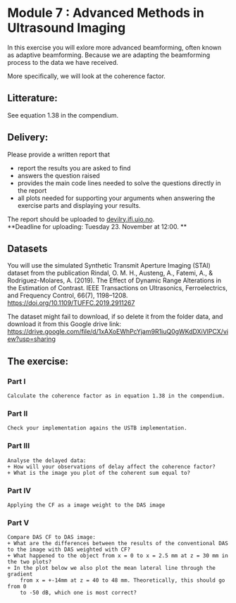 # Module 7 : Advanced Methods in Ultrasound Imaging

In this exercise you will exlore more advanced beamforming, often known
as adaptive beamforming. Because we are adapting the beamforming process
to the data we have received.

More specifically, we will look at the coherence factor.

## Litterature:
See equation 1.38 in the compendium.

## Delivery: 
Please provide a written report that

- report the results you are asked to find
- answers the question raised
- provides the main code lines needed to solve the questions directly in the report
- all plots needed for supporting your arguments when answering the exercise parts and displaying your results.

The report should be uploaded to [devilry.ifi.uio.no](devilry.ifi.uio.no).  
**Deadline for uploading: Tuesday 23. November at 12:00. **

## Datasets
You will use the simulated Synthetic Transmit Aperture Imaging (STAI) dataset
from the publication 
    Rindal, O. M. H., Austeng, A., Fatemi, A., & Rodriguez-Molares, A. (2019).
    The Effect of Dynamic Range Alterations in the Estimation of Contrast. 
    IEEE Transactions on Ultrasonics, Ferroelectrics, and Frequency Control, 
    66(7), 1198–1208. https://doi.org/10.1109/TUFFC.2019.2911267

The dataset might fail to download, if so delete it from the folder data,
and download it from this Google drive link:
https://drive.google.com/file/d/1xAXoEWhPcYjam9R1iuQ0gWKdDXiVlPCX/view?usp=sharing


## The exercise:
### Part I
    Calculate the coherence factor as in equation 1.38 in the compendium.

### Part II
    Check your implementation agains the USTB implementation.

### Part III
    Analyse the delayed data:
    + How will your observations of delay affect the coherence factor?
    + What is the image you plot of the coherent sum equal to?

### Part IV
    Applying the CF as a image weight to the DAS image

### Part V
    Compare DAS CF to DAS image:
    + What are the differences between the results of the conventional DAS to the image with DAS weighted with CF?
    + What happened to the object from x = 0 to x = 2.5 mm at z = 30 mm in the two plots?
    + In the plot below we also plot the mean lateral line through the gradient
        from x = +-14mm at z = 40 to 48 mm. Theoretically, this should go from 0
        to -50 dB, which one is most correct?

